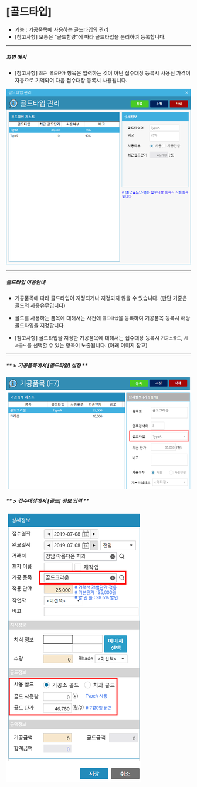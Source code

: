 # [골드타입]
* 기능 : 기공품목에 사용하는 골드타입의 관리
* [참고사항] 보통은 "골드함량"에 따라 골드타입을 분리하여 등록합니다.

---
##### 화면 예시
* [참고사항] `최근 골드단가` 항목은 입력하는 것이 아닌 접수대장 등록시 사용된 가격이 자동으로 기억되어 다음 접수대장 등록시 사용됩니다.

![골드타입](img/골드타입.png)

---
##### 골드타입 이용안내
* 기공품목에 따라 골드타입이 지정되거나 지정되지 않을 수 있습니다. (판단 기준은 골드의 사용유무입니다)

* 골드를 사용하는 품목에 대해서는 사전에 `골드타입`을 등록하여 기공품목 등록시 해당 골드타입을 지정합니다.

* [참고사항] 골드타입을 지정한 기공품목에 대해서는 접수대장 등록시 `기공소골드`, `치과골드`를 선택할 수 있는 항목이 노출됩니다. (아래 이미지 참고)

---
##### ** > 기공품목에서 [골드타입] 설정 **
![골드타입_기공품목_설정](img/골드타입_기공품목_설정.png)

##### ** > 접수대장에서 [골드] 정보 입력 **
![골드타입_접수대장](img/골드타입_접수대장.png)

